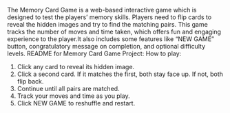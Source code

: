 The Memory Card Game is a web-based interactive game which is designed to test the players’ memory skills. Players need to flip cards to reveal the hidden images and try to find the matching pairs. This game tracks the number of moves and time taken, which offers fun and engaging experience to the player.It also includes some features like “NEW GAME” button, congratulatory message on completion, and optional difficulty levels.
README for Memory Card Game Project:
How to play:
1. Click any card to reveal its hidden image.
2. Click a second card. If it matches the first, both stay face up. If not, both flip back.
3. Continue until all pairs are matched.
4. Track your moves and time as you play.
5. Click NEW GAME to reshuffle and restart.
